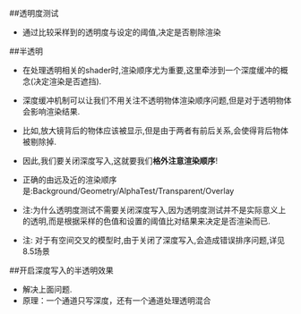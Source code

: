 ##透明度测试
- 通过比较采样到的透明度与设定的阈值,决定是否剔除渲染

##半透明
- 在处理透明相关的shader时,渲染顺序尤为重要,这里牵涉到一个深度缓冲的概念(决定渲染是否遮挡).

- 深度缓冲机制可以让我们不用关注不透明物体渲染顺序问题,但是对于透明物体会影响渲染结果.

- 比如,放大镜背后的物体应该被显示,但是由于两者有前后关系,会使得背后物体被剔除掉.

- 因此,我们要关闭深度写入,这就要我们**格外注意渲染顺序**!

- 正确的由远及近的渲染顺序是:Background/Geometry/AlphaTest/Transparent/Overlay

- 注:为什么透明度测试不需要关闭深度写入,因为透明度测试并不是实际意义上的透明,而是根据采样的色值和设置的阈值比对结果来决定是否渲染而已.

- 注: 对于有空间交叉的模型时,由于关闭了深度写入,会造成错误排序问题,详见8.5场景

##开启深度写入的半透明效果
- 解决上面问题.
- 原理：一个通道只写深度，还有一个通道处理透明混合

